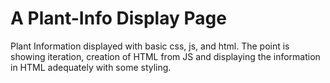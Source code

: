 # A Plant-Info Display Page

Plant Information displayed with basic css, js, and html. The point is showing iteration, creation of HTML from JS and displaying the information in HTML adequately with some styling.
